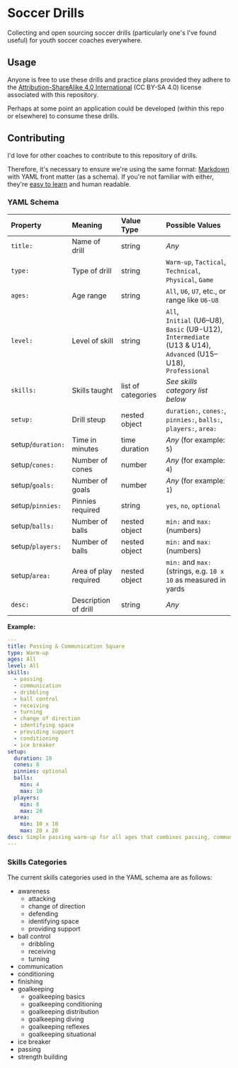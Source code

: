 # Soccer Drills

Collecting and open sourcing soccer drills (particularly one's I've found useful) for youth soccer coaches everywhere.

## Usage

Anyone is free to use these drills and practice plans provided they adhere to the [Attribution-ShareAlike 4.0 International](https://creativecommons.org/licenses/by-sa/4.0/) (CC BY-SA 4.0) license associated with this repository.

Perhaps at some point an application could be developed (within this repo or elsewhere) to consume these drills.

## Contributing

I'd love for other coaches to contribute to this repository of drills.

Therefore, it's necessary to ensure we're using the same format: [Markdown](https://www.markdownguide.org/basic-syntax/) with YAML front matter (as a schema). If you're not familiar with either, they're [easy to learn](https://learn-the-web.algonquindesign.ca/topics/markdown-yaml-cheat-sheet/) and human readable.

### YAML Schema

| Property | Meaning        | Value Type | Possible Values |
| :---     | :---           | :---       | :---            |
| `title:`  | Name of drill  | string     | _Any_           |
| `type:`   | Type of drill  | string     | `Warm-up`, `Tactical`, `Technical`, `Physical`, `Game` |
| `ages:`   | Age range      | string     | `All`, `U6`, `U7`, etc., or range like `U6-U8`   |
| `level:`  | Level of skill | string     | `All`,<br>`Initial` (U6–U8),<br>`Basic` (U9-U12),<br>`Intermediate` (U13 & U14),<br>`Advanced` (U15–U18),<br>`Professional` |
| `skills:` | Skills taught  | list of categories | _See skills category list below_  |
| `setup:`  | Drill steup    | nested object | `duration:`, `cones:`, `pinnies:`, `balls:`, `players:`, `area:`  |
| setup/`duration:` | Time in minutes | time duration | _Any_ (for example: `5`) |
| setup/`cones:` | Number of cones | number | _Any_ (for example: `4`) |
| setup/`goals:` | Number of goals | number | _Any_ (for example: `1`) |
| setup/`pinnies:` | Pinnies required | string | `yes`, `no`, `optional` |
| setup/`balls:` | Number of balls | nested object | `min:` and `max:` (numbers) |
| setup/`players:` | Number of balls | nested object | `min:` and `max:` (numbers) |
| setup/`area:` | Area of play required | nested object | `min:` and `max:` (strings, e.g. `10 x 10` as measured in yards |
| `desc:`  | Description of drill | string | _Any_           |

**Example:**

```yaml
---
title: Passing & Communication Square
type: Warm-up
ages: All
level: All
skills:
  - passing
  - communication
  - dribbling
  - ball control
  - receiving
  - turning
  - change of direction
  - identifying space
  - providing support
  - conditioning
  - ice breaker
setup:
  duration: 10
  cones: 8
  pinnies: optional
  balls:
    min: 4
    max: 10
  players:
    min: 8
    max: 20
  area:
    min: 10 x 10
    max: 20 x 20
desc: Simple passing warm-up for all ages that combines passing, communication, dribbling, turning & receiving, and finding open teammates.
---
```

### Skills Categories

The current skills categories used in the YAML schema are as follows:

- awareness
  - attacking
  - change of direction
  - defending
  - identifying space
  - providing support
- ball control
  - dribbling
  - receiving
  - turning
- communication
- conditioning
- finishing
- goalkeeping
  - goalkeeping basics
  - goalkeeping conditioning
  - goalkeeping distribution
  - goalkeeping diving
  - goalkeeping reflexes
  - goalkeeping situational
- ice breaker
- passing
- strength building
